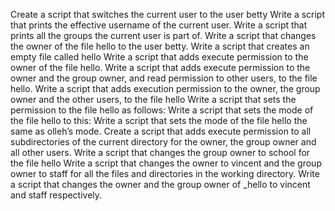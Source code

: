 Create a script that switches the current user to the user betty
Write a script that prints the effective username of the current user.
Write a script that prints all the groups the current user is part of.
Write a script that changes the owner of the file hello to the user betty.
Write a script that creates an empty file called hello
Write a script that adds execute permission to the owner of the file hello.
Write a script that adds execute permission to the owner and the group owner, and read permission to other users, to the file hello.
Write a script that adds execution permission to the owner, the group owner and the other users, to the file hello
Write a script that sets the permission to the file hello as follows:
Write a script that sets the mode of the file hello to this:
Write a script that sets the mode of the file hello the same as olleh’s mode.
Create a script that adds execute permission to all subdirectories of the current directory for the owner, the group owner and all other users.
Write a script that changes the group owner to school for the file hello
Write a script that changes the owner to vincent and the group owner to staff for all the files and directories in the working directory.
Write a script that changes the owner and the group owner of _hello to vincent and staff respectively.
